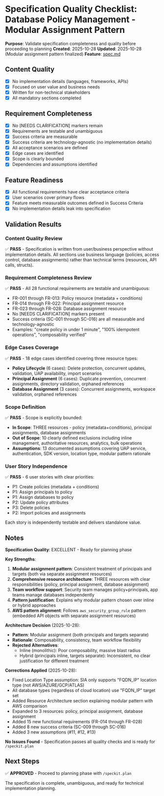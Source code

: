 # Specification Quality Checklist: Database Policy Management - Modular Assignment Pattern

**Purpose**: Validate specification completeness and quality before proceeding to planning
**Created**: 2025-10-28
**Updated**: 2025-10-28 (Modular assignment pattern finalized)
**Feature**: [spec.md](../spec.md)

## Content Quality

- [x] No implementation details (languages, frameworks, APIs)
- [x] Focused on user value and business needs
- [x] Written for non-technical stakeholders
- [x] All mandatory sections completed

## Requirement Completeness

- [x] No [NEEDS CLARIFICATION] markers remain
- [x] Requirements are testable and unambiguous
- [x] Success criteria are measurable
- [x] Success criteria are technology-agnostic (no implementation details)
- [x] All acceptance scenarios are defined
- [x] Edge cases are identified
- [x] Scope is clearly bounded
- [x] Dependencies and assumptions identified

## Feature Readiness

- [x] All functional requirements have clear acceptance criteria
- [x] User scenarios cover primary flows
- [x] Feature meets measurable outcomes defined in Success Criteria
- [x] No implementation details leak into specification

## Validation Results

### Content Quality Review

✅ **PASS** - Specification is written from user/business perspective without implementation details. All sections use business language (policies, access control, database assignments) rather than technical terms (resources, API calls, structs).

### Requirement Completeness Review

✅ **PASS** - All 28 functional requirements are testable and unambiguous:
- FR-001 through FR-013: Policy resource (metadata + conditions)
- FR-014 through FR-022: Principal assignment resource
- FR-023 through FR-028: Database assignment resource
- No [NEEDS CLARIFICATION] markers present
- Success criteria (SC-001 through SC-016) are all measurable and technology-agnostic
- Examples: "create policy in under 1 minute", "100% idempotent operations", "composability verified"

### Edge Cases Coverage

✅ **PASS** - 18 edge cases identified covering three resource types:
- **Policy Lifecycle** (6 cases): Delete protection, concurrent updates, validation, UAP availability, import scenarios
- **Principal Assignment** (6 cases): Duplicate prevention, concurrent assignments, directory validation, orphaned references
- **Database Assignment** (3 cases): Concurrent assignments, workspace validation, orphaned references

### Scope Definition

✅ **PASS** - Scope is explicitly bounded:
- **In Scope**: THREE resources - policy (metadata+conditions), principal assignments, database assignments
- **Out of Scope**: 10 clearly defined exclusions including inline management, authoritative resources, analytics, bulk operations
- **Assumptions**: 13 documented assumptions covering UAP service, authentication, SDK version, location type, modular pattern rationale

### User Story Independence

✅ **PASS** - 6 user stories with clear priorities:
- P1: Create policies (metadata + conditions)
- P1: Assign principals to policy
- P1: Assign databases to policy
- P2: Update policy attributes
- P3: Delete policies
- P2: Import policies and assignments

Each story is independently testable and delivers standalone value.

## Notes

**Specification Quality**: EXCELLENT - Ready for planning phase

**Key Strengths**:
1. **Modular assignment pattern**: Consistent treatment of principals and targets (both via separate assignment resources)
2. **Comprehensive resource architecture**: THREE resources with clear responsibilities (policy, principal assignment, database assignment)
3. **Team workflow support**: Security team manages policy+principals, app teams manage databases independently
4. **Pattern justification**: Explains why modular pattern chosen over inline or hybrid approaches
5. **AWS pattern alignment**: Follows `aws_security_group_rule` pattern (embedded API objects with separate assignment resources)

**Architecture Decision** (2025-10-28):
- **Pattern**: Modular assignment (both principals and targets separate)
- **Rationale**: Composability, consistency, team workflow flexibility
- **Rejected Alternatives**:
  - Inline (monolithic): Poor composability, massive blast radius
  - Hybrid (principals inline, targets separate): Inconsistent, no clear justification for different treatment

**Corrections Applied** (2025-10-28):
- Fixed Location Type assumption: SIA only supports "FQDN_IP" location type (not AWS/AZURE/GCP/ATLAS)
- All database types (regardless of cloud location) use "FQDN_IP" target set
- Added Resource Architecture section explaining modular pattern with AWS comparison
- Expanded to 3 resources: policy, principal assignment, database assignment
- Added 15 new functional requirements (FR-014 through FR-028)
- Added 8 new success criteria (SC-009 through SC-016)
- Added 3 new assumptions (#11, #12, #13)

**No Issues Found** - Specification passes all quality checks and is ready for `/speckit.plan`

## Next Steps

✅ **APPROVED** - Proceed to planning phase with `/speckit.plan`

The specification is complete, unambiguous, and ready for technical implementation planning.
